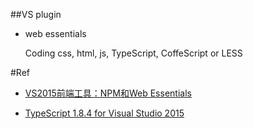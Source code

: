 ##VS plugin

+ web essentials

  Coding css, html, js, TypeScript, CoffeScript or LESS
  
 
#Ref

+ [VS2015前端工具：NPM和Web Essentials](http://www.mamicode.com/info-detail-505300.html)

+ [TypeScript 1.8.4 for Visual Studio 2015](https://visualstudiogallery.msdn.microsoft.com/418d1f01-e58c-453a-a7d0-8381b562d499)